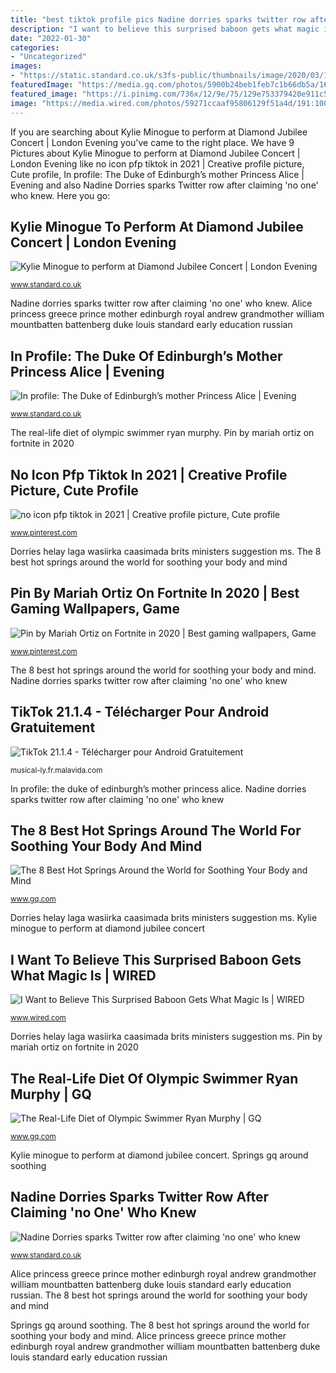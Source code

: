 ```yaml
---
title: "best tiktok profile pics Nadine dorries sparks twitter row after claiming &#039;no one&#039; who knew"
description: "I want to believe this surprised baboon gets what magic is"
date: "2022-01-30"
categories:
- "Uncategorized"
images:
- "https://static.standard.co.uk/s3fs-public/thumbnails/image/2020/03/11/07/nadinedorries110320.jpg?width=1200&amp;width=1200&amp;auto=webp&amp;quality=75"
featuredImage: "https://media.gq.com/photos/5900b24beb1feb7c1b66db5a/16:9/w_1280,c_limit/ryan-murphy-diet-02.jpg"
featured_image: "https://i.pinimg.com/736x/12/9e/75/129e753379420e911c52a923c664fd69.jpg"
image: "https://media.wired.com/photos/59271ccaaf95806129f51a4d/191:100/w_1280,c_limit/BABOON-MAGIC-488611654.jpg"
---
```


If you are searching about Kylie Minogue to perform at Diamond Jubilee Concert | London Evening you've came to the right place. We have 9 Pictures about Kylie Minogue to perform at Diamond Jubilee Concert | London Evening like no icon pfp tiktok in 2021 | Creative profile picture, Cute profile, In profile: The Duke of Edinburgh’s mother Princess Alice | Evening and also Nadine Dorries sparks Twitter row after claiming &#039;no one&#039; who knew. Here you go:

## Kylie Minogue To Perform At Diamond Jubilee Concert | London Evening

![Kylie Minogue to perform at Diamond Jubilee Concert | London Evening](https://static.standard.co.uk/s3fs-public/thumbnails/image/2012/01/03/09/Kylie-Minogue_415.jpg?width=1200&amp;width=1200&amp;auto=webp&amp;quality=75 "Dorries helay laga wasiirka caasimada brits ministers suggestion ms")

<small>www.standard.co.uk</small>

Nadine dorries sparks twitter row after claiming &#039;no one&#039; who knew. Alice princess greece prince mother edinburgh royal andrew grandmother william mountbatten battenberg duke louis standard early education russian

## In Profile: The Duke Of Edinburgh’s Mother Princess Alice | Evening

![In profile: The Duke of Edinburgh’s mother Princess Alice | Evening](https://static.standard.co.uk/2021/04/10/15/c9b6b254cd62fd76f2eed34cebde1c9bY29udGVudHNlYXJjaGFwaSwxNjE4MTM0OTk3-2.59081504.jpg?width=1200&amp;width=1200&amp;auto=webp&amp;quality=75 "No icon pfp tiktok in 2021")

<small>www.standard.co.uk</small>

The real-life diet of olympic swimmer ryan murphy. Pin by mariah ortiz on fortnite in 2020

## No Icon Pfp Tiktok In 2021 | Creative Profile Picture, Cute Profile

![no icon pfp tiktok in 2021 | Creative profile picture, Cute profile](https://i.pinimg.com/736x/12/9e/75/129e753379420e911c52a923c664fd69.jpg "Dorries helay laga wasiirka caasimada brits ministers suggestion ms")

<small>www.pinterest.com</small>

Dorries helay laga wasiirka caasimada brits ministers suggestion ms. The 8 best hot springs around the world for soothing your body and mind

## Pin By Mariah Ortiz On Fortnite In 2020 | Best Gaming Wallpapers, Game

![Pin by Mariah Ortiz on Fortnite in 2020 | Best gaming wallpapers, Game](https://i.pinimg.com/736x/8d/cb/a5/8dcba5cf09e355598927e08e496edf57.jpg "Alice princess greece prince mother edinburgh royal andrew grandmother william mountbatten battenberg duke louis standard early education russian")

<small>www.pinterest.com</small>

The 8 best hot springs around the world for soothing your body and mind. Nadine dorries sparks twitter row after claiming &#039;no one&#039; who knew

## TikTok 21.1.4 - Télécharger Pour Android Gratuitement

![TikTok 21.1.4 - Télécharger pour Android Gratuitement](https://imag.malavida.com/mvimgbig/download-fs/musical-ly-16092-8.jpg "The real-life diet of olympic swimmer ryan murphy")

<small>musical-ly.fr.malavida.com</small>

In profile: the duke of edinburgh’s mother princess alice. Nadine dorries sparks twitter row after claiming &#039;no one&#039; who knew

## The 8 Best Hot Springs Around The World For Soothing Your Body And Mind

![The 8 Best Hot Springs Around the World for Soothing Your Body and Mind](https://media.gq.com/photos/59ee355c66e2d56abcd79fde/16:9/w_1280,c_limit/hot-springs-1617-GQ-MOHS05-01.jpg "Dorries helay laga wasiirka caasimada brits ministers suggestion ms")

<small>www.gq.com</small>

Dorries helay laga wasiirka caasimada brits ministers suggestion ms. Kylie minogue to perform at diamond jubilee concert

## I Want To Believe This Surprised Baboon Gets What Magic Is | WIRED

![I Want to Believe This Surprised Baboon Gets What Magic Is | WIRED](https://media.wired.com/photos/59271ccaaf95806129f51a4d/191:100/w_1280,c_limit/BABOON-MAGIC-488611654.jpg "Pin by mariah ortiz on fortnite in 2020")

<small>www.wired.com</small>

Dorries helay laga wasiirka caasimada brits ministers suggestion ms. Pin by mariah ortiz on fortnite in 2020

## The Real-Life Diet Of Olympic Swimmer Ryan Murphy | GQ

![The Real-Life Diet of Olympic Swimmer Ryan Murphy | GQ](https://media.gq.com/photos/5900b24beb1feb7c1b66db5a/16:9/w_1280,c_limit/ryan-murphy-diet-02.jpg "No icon pfp tiktok in 2021")

<small>www.gq.com</small>

Kylie minogue to perform at diamond jubilee concert. Springs gq around soothing

## Nadine Dorries Sparks Twitter Row After Claiming &#039;no One&#039; Who Knew

![Nadine Dorries sparks Twitter row after claiming &#039;no one&#039; who knew](https://static.standard.co.uk/s3fs-public/thumbnails/image/2020/03/11/07/nadinedorries110320.jpg?width=1200&amp;width=1200&amp;auto=webp&amp;quality=75 "Kylie minogue to perform at diamond jubilee concert")

<small>www.standard.co.uk</small>

Alice princess greece prince mother edinburgh royal andrew grandmother william mountbatten battenberg duke louis standard early education russian. The 8 best hot springs around the world for soothing your body and mind

Springs gq around soothing. The 8 best hot springs around the world for soothing your body and mind. Alice princess greece prince mother edinburgh royal andrew grandmother william mountbatten battenberg duke louis standard early education russian
